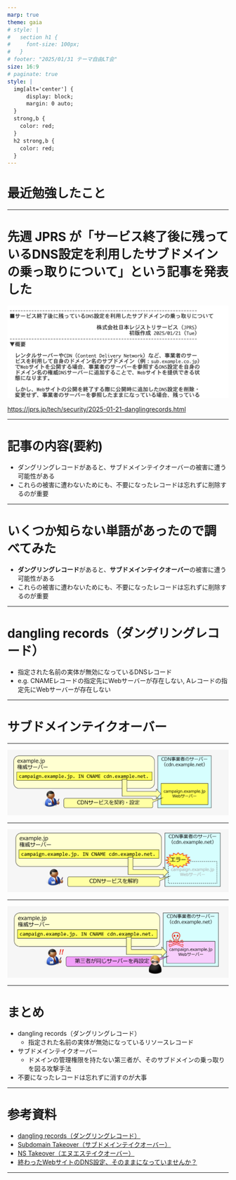 ```yaml
---
marp: true
theme: gaia
# style: |
#   section h1 {
#     font-size: 100px;
#   }
# footer: "2025/01/31 テーマ自由LT会"
size: 16:9
# paginate: true
style: |
  img[alt='center'] {
      display: block;
      margin: 0 auto;
  }
  strong,b {
    color: red;
  }
  h2 strong,b {
    color: red;
  }
---
```


<!--
_class: lead
_footer: ""
_paginate: false
-->

# 最近勉強したこと

---

# 先週 JPRS が「サービス終了後に残っているDNS設定を利用したサブドメインの乗っ取りについて」という記事を発表した

![w:600 center](a.png)

https://jprs.jp/tech/security/2025-01-21-danglingrecords.html

---

# 記事の内容(要約)

- ダングリングレコードがあると、サブドメインテイクオーバーの被害に遭う可能性がある
- これらの被害に遭わないためにも、不要になったレコードは忘れずに削除するのが重要

---

# いくつか知らない単語があったので調べてみた

- **ダングリングレコード**があると、**サブドメインテイクオーバー**の被害に遭う可能性がある
- これらの被害に遭わないためにも、不要になったレコードは忘れずに削除するのが重要

---

# dangling records（ダングリングレコード）

- 指定された名前の実体が無効になっているDNSレコード
- e.g. CNAMEレコードの指定先にWebサーバーが存在しない, Aレコードの指定先にWebサーバーが存在しない

---

<!--
_class:
  - lead
  - invert
_footer: ""
-->

# サブドメインテイクオーバー

---

![w:600 center](b.png)

---

![w:600 center](c.png)

---

![w:600 center](d.png)


---

# まとめ

- dangling records（ダングリングレコード）
    - 指定された名前の実体が無効になっているリソースレコード
- サブドメインテイクオーバー
    - ドメインの管理権限を持たない第三者が、そのサブドメインの乗っ取りを図る攻撃手法
- 不要になったレコードは忘れずに消すのが大事

---

# 参考資料

- [dangling records（ダングリングレコード）](https://jprs.jp/glossary/index.php?ID=0274)
- [Subdomain Takeover（サブドメインテイクオーバー）](https://jprs.jp/glossary/index.php?ID=0267)
- [NS Takeover（エヌエステイクオーバー）](https://jprs.jp/glossary/index.php?ID=0272)
- [終わったWebサイトのDNS設定、そのままになっていませんか？](https://jprs.jp/tech/security/2025-01-21-danglingrecords.pdf)

---

<!--
backgroundColor: black
footer: ""
-->
